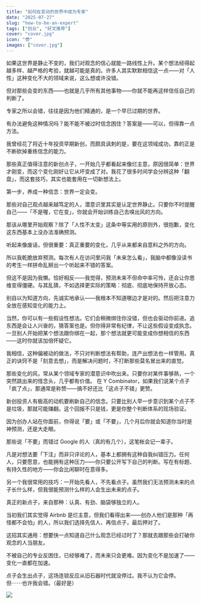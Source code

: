 ```yaml
---
title: "如何在变动的世界中成为专家"
date: "2025-07-27"
slug: "how-to-be-an-expert"
tags: ["创业", "好文推荐"]
cover: "cover.jpg"
icon: "😎"
images: ["cover.jpg"]
---
```

如果这世界是静止不变的，我们对观念的信心就能一路线性上升。某个想法经得起越多样、越严格的考验，就越可能是真的。许多人其实默默相信这一点——对「人性」这种变化不大的领域来说，这么想或许没错。



但对那些会变的东西——也就是几乎所有其他事物——你就不能再这样信任自己的判断了。



专家之所以会错，往往是因为他们精通的，是一个早已过期的世界。



有办法避免这种情况吗？能不能不被过时信念困住？答案是——可以，但得靠一点方法。



我曾经花了将近十年投资早期新创，而颇具讽刺的是，要在这领域成功，靠的正是不断砍掉重练信念的能力。



那些真正值得注意的新创点子，一开始几乎都看起来像烂主意，原因很简单：世界才刚变，而这个变化刚好让它从坏变成了对。我花了很多时间学会分辨这种「翻盘」，而这套技巧，其实也能套用在一切新想法上。



第一步，养成一种信念：世界一定会变。



那些对自己观点越来越笃定的人，潜意识里其实是认定世界静止。只要你不时提醒自己——「不是喔，它在变」，你就会开始训练自己去嗅出风的方向。



那该从哪里开始观察？除了「人性不太变」这条中等实用的原则外，很抱歉，变化这东西基本上没办法准确预测。



听起来像废话，但很重要：真正重要的变化，几乎从来都来自意料之外的方向。



所以我乾脆放弃预测。每次有人在访问里问我「未来怎么看」，我脑中都像没读书的考生一样拼命乱掰出一个听起来不错的答案。



但这不是因为我懒。恰好相反——我觉得，预测未来不但命中率可怜，还会让你思维变得僵硬。与其乱猜，不如选择更实际的策略：彻底、彻底地保持开放心态。



别自以为知道方向，先诚实地承认——我根本不知道哪边才是对的。然后把注意力全放在感知变化的能力上。



当然，你可以有一些假设性想法。它们会稍微绑住你没错，但也会驱动你前进。追东西是会让人兴奋的，猜答案也是。但你得非常有纪律，不让这些假设变成执念。
一旦别人开始把某个想法跟你绑在一起，那个想法就更可能变成你想相信的东西——这时你就该加倍怀疑它。



我相信，这种偏被动的做法，不只对判断想法有帮助，连产出想法也一样管用。真正的诀窍不是「刻意去想」，而是解决问题时，不打断那些莫名冒出来的直觉。



那些变化的风，常从某个领域专家的潜意识中吹出来。只要你对某件事够熟，一个突然跳出来的怪念头，几乎都有价值。
在 Y Combinator，如果我们说某个点子「疯了点」，那通常是称赞——搞不好还比「这点子不错」更赞。



新创投资人有极高的动机要刷新自己的信念。只要比别人早一步意识到某个点子不是垃圾，那就可能赚翻。这个回报不只是钱，更是你整个判断体系的现场验证。



因为创办人站在你面前，你得说「要」或「不要」，几个月后你就会知道你当时是神预测，还是大走眼。



那些说「不要」而错过 Google 的人（真的有几个），这笔帐会记一辈子。



凡是对想法要「下注」而非只评论的人，基本上都拥有这种自我纠错压力。任何人，只要愿意，也能拥有这种压力——你只要公开写下自己的判断。写在有标题、有持久性的地方——你会比闲聊时在意得多。



另一个我很常用的技巧：一开始先看人，不先看点子。虽然我们无法预测未来的点子长什么样，但我很能预测什么样的人会生出未来的点子。



真正的新点子，来自那种：认真、有劲、脑袋够独立的人。



当初我们其实觉得 Airbnb 是烂主意，但我们看得出来——创办人他们是那种「再怪都不会怕」的人，所以我们选择先信人、再信点子，最后押对了。



这招其实通用：想要快一点知道自己什么观念已经过时了？那就去跟那些会打破你观念的人当朋友。



不被自己的专业反困住，已经够难了，而未来只会更难。因为变化不是加速了——变化一直都在加速。



点子会生出点子，这场连锁反应从旧石器时代就没停过。我不认为它会停。
但⋯⋯也许我会错。（最好是）




![](https://prod-files-secure.s3.us-west-2.amazonaws.com/112d0858-5090-4d34-a606-b75eb8d65fd2/46476355-9cf3-4e99-9b7a-3531bc426380/1000202064.png?X-Amz-Algorithm=AWS4-HMAC-SHA256&X-Amz-Content-Sha256=UNSIGNED-PAYLOAD&X-Amz-Credential=ASIAZI2LB466RU4DCGM2%2F20250825%2Fus-west-2%2Fs3%2Faws4_request&X-Amz-Date=20250825T223353Z&X-Amz-Expires=3600&X-Amz-Security-Token=IQoJb3JpZ2luX2VjEA8aCXVzLXdlc3QtMiJIMEYCIQDofyZVfKj92uwV6QgCJhrxVPNdK2bPt2dv4NIuQR828wIhAN8yF%2Bz4Ddn6Z2NcYo9o3XG21wRjfAYnjQ0im1kcE8FFKv8DCGcQABoMNjM3NDIzMTgzODA1Igx1zob8FJrQv6hGXaAq3AOfcbZ4p2aDTjS24LDhUbl2bKBiYIrCxFwknkr73FxA9kiM04%2FKabG3xXeueNFu7zfwzV0PSmpa0mfocaI2%2FWFyU5TUClOwlq0qdoc%2FQ5vUM3PTCsDY%2Be%2BqeaJTFYcHVoQS8XWimh58bfhoPflv947%2FoGo3YCizEbS7GCXzKm%2Bb6vStTUpNEJ5C37mmJL9E9tyrzF9bNKHTEmNB1eADWnzPgBaBeIHxG4ozKSzVYu9PlddnYXXUdM%2FjbuJ5L88SWISZ3x6war%2F%2BJFNPmHjx%2BdW8vG05Eg6lwzaibK%2F%2BiskqUUhgwZ%2B6LuS5bZjkRoiWKFflh1FvQSHiROjgX9GZt0h1jqZlDULoIQg2lg%2Fii2A%2FVVmMllFdseiLPRmfFMokgTcDC1sK9TyKFHQECOx6KenCdYCSmL%2BkfPTmCTj24CaAosI%2Fg%2BSkiIo3IChZKR2K74%2FIERbvLhPPDMwl9fYbWEYBsM%2FMFRQEkd%2FWOn9oRvjy8RDx%2FxqxDbhc%2Fyt4Zjdg8r8T%2FwAawlCEeouN9c3NQIeFAVQKLOP33EWw942X4N00Pl2ejk9mYa7aQrxhi1t1fHx0b%2F0vhZK1Kw1gpuV3LQN2giIY65FQDD9yvDVPAWUkXMi3DqRMsdniFz%2FvdDDGxLPFBjqkAZcT0gpHYAOK5UU2y6TiU%2FGBQcwr77sJr%2BrCpqYG8UCbZOeQJ3dEZewn2yX1UeNGqhX4cxwYeKUoQnkI7d7Rnha2DxW%2FjRZqZeQ1F4Xp66mqMzK%2BxwoOGX1NN0d4PvzI%2BLJUJ0QYG%2FgIGYgoWFD%2BFFnB06MlIXCtNsCROmOxVA2%2FH4ykmXKp1oiGQlnB83JWP8Io6rnUZYUJR%2F3eG%2BUIIGuH003p&X-Amz-Signature=5dbc5ae2e13b7ef4a71dd4fe8520298c40480c5f1a9ec63e6c55ed89425b97b7&X-Amz-SignedHeaders=host&x-amz-checksum-mode=ENABLED&x-id=GetObject)

